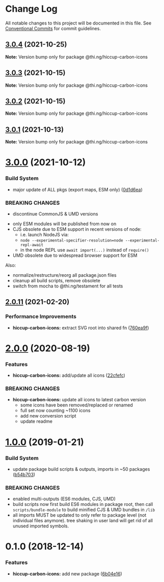 # Change Log

All notable changes to this project will be documented in this file.
See [Conventional Commits](https://conventionalcommits.org) for commit guidelines.

## [3.0.4](https://github.com/thi-ng/umbrella/compare/@thi.ng/hiccup-carbon-icons@3.0.3...@thi.ng/hiccup-carbon-icons@3.0.4) (2021-10-25)

**Note:** Version bump only for package @thi.ng/hiccup-carbon-icons





## [3.0.3](https://github.com/thi-ng/umbrella/compare/@thi.ng/hiccup-carbon-icons@3.0.2...@thi.ng/hiccup-carbon-icons@3.0.3) (2021-10-15)

**Note:** Version bump only for package @thi.ng/hiccup-carbon-icons





## [3.0.2](https://github.com/thi-ng/umbrella/compare/@thi.ng/hiccup-carbon-icons@3.0.1...@thi.ng/hiccup-carbon-icons@3.0.2) (2021-10-15)

**Note:** Version bump only for package @thi.ng/hiccup-carbon-icons





## [3.0.1](https://github.com/thi-ng/umbrella/compare/@thi.ng/hiccup-carbon-icons@3.0.0...@thi.ng/hiccup-carbon-icons@3.0.1) (2021-10-13)

**Note:** Version bump only for package @thi.ng/hiccup-carbon-icons





# [3.0.0](https://github.com/thi-ng/umbrella/compare/@thi.ng/hiccup-carbon-icons@2.0.25...@thi.ng/hiccup-carbon-icons@3.0.0) (2021-10-12)


### Build System

* major update of ALL pkgs (export maps, ESM only) ([0d1d6ea](https://github.com/thi-ng/umbrella/commit/0d1d6ea9fab2a645d6c5f2bf2591459b939c09b6))


### BREAKING CHANGES

* discontinue CommonJS & UMD versions

- only ESM modules will be published from now on
- CJS obsolete due to ESM support in recent versions of node:
  - i.e. launch NodeJS via:
  - `node --experimental-specifier-resolution=node --experimental-repl-await`
  - in the node REPL use `await import(...)` instead of `require()`
- UMD obsolete due to widespread browser support for ESM

Also:
- normalize/restructure/reorg all package.json files
- cleanup all build scripts, remove obsolete
- switch from mocha to @thi.ng/testament for all tests






##  [2.0.11](https://github.com/thi-ng/umbrella/compare/@thi.ng/hiccup-carbon-icons@2.0.10...@thi.ng/hiccup-carbon-icons@2.0.11) (2021-02-20) 

###  Performance Improvements 

- **hiccup-carbon-icons:** extract SVG root into shared fn ([760ea9f](https://github.com/thi-ng/umbrella/commit/760ea9f964b3098d75cad1a5ca006ae7404df603)) 

#  [2.0.0](https://github.com/thi-ng/umbrella/compare/@thi.ng/hiccup-carbon-icons@1.0.51...@thi.ng/hiccup-carbon-icons@2.0.0) (2020-08-19) 

###  Features 

- **hiccup-carbon-icons:** add/update all icons ([22cfefc](https://github.com/thi-ng/umbrella/commit/22cfefcccaab5448e1117cb55d448cd313c48e95)) 

###  BREAKING CHANGES 

- **hiccup-carbon-icons:** update all icons to latest carbon version 
    - some icons have been removed/replaced or renamed 
    - full set now counting ~1100 icons 
    - add new conversion script 
    - update readme 

#  [1.0.0](https://github.com/thi-ng/umbrella/compare/@thi.ng/hiccup-carbon-icons@0.1.2...@thi.ng/hiccup-carbon-icons@1.0.0) (2019-01-21) 

###  Build System 

- update package build scripts & outputs, imports in ~50 packages ([b54b703](https://github.com/thi-ng/umbrella/commit/b54b703)) 

###  BREAKING CHANGES 

- enabled multi-outputs (ES6 modules, CJS, UMD) 
- build scripts now first build ES6 modules in package root, then call   `scripts/bundle-module` to build minified CJS & UMD bundles in `/lib` 
- all imports MUST be updated to only refer to package level   (not individual files anymore). tree shaking in user land will get rid of   all unused imported symbols. 

#  0.1.0 (2018-12-14) 

###  Features 

- **hiccup-carbon-icons:** add new package ([6b04e16](https://github.com/thi-ng/umbrella/commit/6b04e16))
